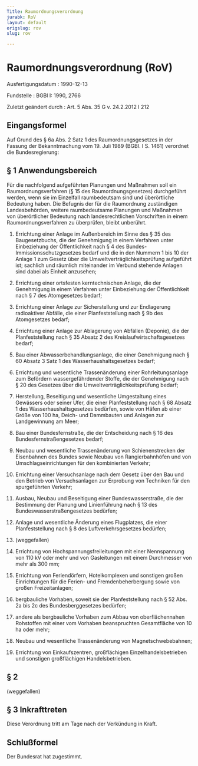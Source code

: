 ```yaml
---
Title: Raumordnungsverordnung
jurabk: RoV
layout: default
origslug: rov
slug: rov

---
```


# Raumordnungsverordnung (RoV)

Ausfertigungsdatum
:   1990-12-13

Fundstelle
:   BGBl I: 1990, 2766

Zuletzt geändert durch
:   Art. 5 Abs. 35 G v. 24.2.2012 I 212


## Eingangsformel

Auf Grund des § 6a Abs. 2 Satz 1 des Raumordnungsgesetzes in der
Fassung der Bekanntmachung vom 19. Juli 1989 (BGBl. I S. 1461)
verordnet die Bundesregierung:


## § 1 Anwendungsbereich

Für die nachfolgend aufgeführten Planungen und Maßnahmen soll ein
Raumordnungsverfahren (§ 15 des Raumordnungsgesetzes) durchgeführt
werden, wenn sie im Einzelfall raumbedeutsam sind und überörtliche
Bedeutung haben. Die Befugnis der für die Raumordnung zuständigen
Landesbehörden, weitere raumbedeutsame Planungen und Maßnahmen von
überörtlicher Bedeutung nach landesrechtlichen Vorschriften in einem
Raumordnungsverfahren zu überprüfen, bleibt unberührt.

1.  Errichtung einer Anlage im Außenbereich im Sinne des § 35 des
    Baugesetzbuchs, die der Genehmigung in einem Verfahren unter
    Einbeziehung der Öffentlichkeit nach § 4 des Bundes-
    Immissionsschutzgesetzes bedarf und die in den Nummern 1 bis 10 der
    Anlage 1 zum Gesetz über die Umweltverträglichkeitsprüfung aufgeführt
    ist; sachlich und räumlich miteinander im Verbund stehende Anlagen
    sind dabei als Einheit anzusehen;


2.  Errichtung einer ortsfesten kerntechnischen Anlage, die der
    Genehmigung in einem Verfahren unter Einbeziehung der Öffentlichkeit
    nach § 7 des Atomgesetzes bedarf;


3.  Errichtung einer Anlage zur Sicherstellung und zur Endlagerung
    radioaktiver Abfälle, die einer Planfeststellung nach § 9b des
    Atomgesetzes bedarf;


4.  Errichtung einer Anlage zur Ablagerung von Abfällen (Deponie), die der
    Planfeststellung nach § 35 Absatz 2 des Kreislaufwirtschaftsgesetzes
    bedarf;


5.  Bau einer Abwasserbehandlungsanlage, die einer Genehmigung nach § 60
    Absatz 3 Satz 1 des Wasserhaushaltsgesetzes bedarf;


6.  Errichtung und wesentliche Trassenänderung einer Rohrleitungsanlage
    zum Befördern wassergefährdender Stoffe, die der Genehmigung nach § 20
    des Gesetzes über die Umweltverträglichkeitsprüfung bedarf;


7.  Herstellung, Beseitigung und wesentliche Umgestaltung eines Gewässers
    oder seiner Ufer, die einer Planfeststellung nach § 68 Absatz 1 des
    Wasserhaushaltsgesetzes bedürfen, sowie von Häfen ab einer Größe von
    100 ha, Deich- und Dammbauten und Anlagen zur Landgewinnung am Meer;


8.  Bau einer Bundesfernstraße, die der Entscheidung nach § 16 des
    Bundesfernstraßengesetzes bedarf;


9.  Neubau und wesentliche Trassenänderung von Schienenstrecken der
    Eisenbahnen des Bundes sowie Neubau von Rangierbahnhöfen und von
    Umschlagseinrichtungen für den kombinierten Verkehr;


10. Errichtung einer Versuchsanlage nach dem Gesetz über den Bau und den
    Betrieb von Versuchsanlagen zur Erprobung von Techniken für den
    spurgeführten Verkehr;


11. Ausbau, Neubau und Beseitigung einer Bundeswasserstraße, die der
    Bestimmung der Planung und Linienführung nach § 13 des
    Bundeswasserstraßengesetzes bedürfen;


12. Anlage und wesentliche Änderung eines Flugplatzes, die einer
    Planfeststellung nach § 8 des Luftverkehrsgesetzes bedürfen;


13. (weggefallen)


14. Errichtung von Hochspannungsfreileitungen mit einer Nennspannung von
    110 kV oder mehr und von Gasleitungen mit einem Durchmesser von mehr
    als 300 mm;


15. Errichtung von Feriendörfern, Hotelkomplexen und sonstigen großen
    Einrichtungen für die Ferien- und Fremdenbeherbergung sowie von großen
    Freizeitanlagen;


16. bergbauliche Vorhaben, soweit sie der Planfeststellung nach § 52 Abs.
    2a bis 2c des Bundesberggesetzes bedürfen;


17. andere als bergbauliche Vorhaben zum Abbau von oberflächennahen
    Rohstoffen mit einer vom Vorhaben beanspruchten Gesamtfläche von 10 ha
    oder mehr;


18. Neubau und wesentliche Trassenänderung von Magnetschwebebahnen;


19. Errichtung von Einkaufszentren, großflächigen Einzelhandelsbetrieben
    und sonstigen großflächigen Handelsbetrieben.





## § 2

(weggefallen)


## § 3 Inkrafttreten

Diese Verordnung tritt am Tage nach der Verkündung in Kraft.


## Schlußformel

Der Bundesrat hat zugestimmt.

